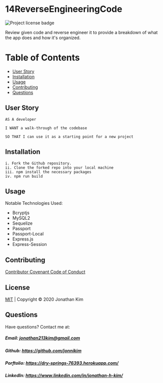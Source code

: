 # 14ReverseEngineeringCode
![Project license badge](https://img.shields.io/badge/license-MIT-brightgreen)


Review given code and reverse engineer it to provide a breakdown of what the app does and how it's organized.


# Table of Contents
  * [User Story](#User-Story)
  * [Installation](#Installation)
  * [Usage](#Usage)
  * [Contributing](#Contributing)
  * [Questions](#Questions)

## User Story
```
AS A developer

I WANT a walk-through of the codebase

SO THAT I can use it as a starting point for a new project
```

## Installation
```
i. Fork the Github repository.
ii. Clone the forked repo into your local machine
iii. npm install the necessary packages
iv. npm run build
```

## Usage

Notable Technologies Used:
- Bcryptjs
- MySQL2
- Sequelize
- Passport
- Passport-Local
- Express.js 
- Express-Session


## Contributing
[Contributor Covenant Code of Conduct](https://www.contributor-covenant.org/version/2/0/code_of_conduct/code_of_conduct.md)

## License 
[MIT](https://github.com/jonnikim/18PWA-BudgetTracker/blob/master/LICENSE) | Copyright © 2020 Jonathan Kim

## Questions  
Have questions? Contact me at:
##### Email: jonathan213kim@gmail.com
##### Github: https://github.com/jonnikim
##### Porftolio: https://dry-springs-76393.herokuapp.com/
##### LinkedIn: https://www.linkedin.com/in/jonathan-h-kim/
